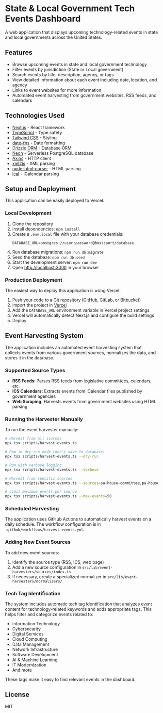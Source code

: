 # State & Local Government Tech Events Dashboard

A web application that displays upcoming technology-related events in state and local governments across the United States.

## Features

- Browse upcoming events in state and local government technology
- Filter events by jurisdiction (State or Local government)
- Search events by title, description, agency, or tags
- View detailed information about each event including date, location, and agency
- Links to event websites for more information
- Automated event harvesting from government websites, RSS feeds, and calendars

## Technologies Used

- [Next.js](https://nextjs.org/) - React framework
- [TypeScript](https://www.typescriptlang.org/) - Type safety
- [Tailwind CSS](https://tailwindcss.com/) - Styling
- [date-fns](https://date-fns.org/) - Date formatting
- [Drizzle ORM](https://orm.drizzle.team/) - Database ORM
- [Neon](https://neon.tech/) - Serverless PostgreSQL database
- [Axios](https://axios-http.com/) - HTTP client
- [xml2js](https://github.com/Leonidas-from-XIV/node-xml2js) - XML parsing
- [node-html-parser](https://github.com/taoqf/node-html-parser) - HTML parsing
- [ical](https://github.com/peterbraden/ical.js) - iCalendar parsing

## Setup and Deployment

This application can be easily deployed to Vercel.

### Local Development

1. Clone the repository
2. Install dependencies: `npm install`
3. Create a `.env.local` file with your database credentials:
   ```
   DATABASE_URL=postgres://user:password@host:port/database
   ```
4. Run database migrations: `npm run db:migrate`
5. Seed the database: `npm run db:seed`
6. Start the development server: `npm run dev`
7. Open [http://localhost:3000](http://localhost:3000) in your browser

### Production Deployment

The easiest way to deploy this application is using Vercel:

1. Push your code to a Git repository (GitHub, GitLab, or Bitbucket)
2. Import the project in [Vercel](https://vercel.com/new)
3. Add the `DATABASE_URL` environment variable in Vercel project settings
4. Vercel will automatically detect Next.js and configure the build settings
5. Deploy

## Event Harvesting System

The application includes an automated event harvesting system that collects events from various government sources, normalizes the data, and stores it in the database.

### Supported Source Types

- **RSS Feeds**: Parses RSS feeds from legislative committees, calendars, etc.
- **ICS Calendars**: Extracts events from iCalendar files published by government agencies
- **Web Scraping**: Harvests events from government websites using HTML parsing

### Running the Harvester Manually

To run the event harvester manually:

```bash
# Harvest from all sources
npx tsx scripts/harvest-events.ts

# Run in dry-run mode (don't save to database)
npx tsx scripts/harvest-events.ts --dry-run

# Run with verbose logging
npx tsx scripts/harvest-events.ts --verbose

# Harvest from specific sources
npx tsx scripts/harvest-events.ts --sources=pa-house-committee,pa-house-calendar

# Limit maximum events per source
npx tsx scripts/harvest-events.ts --max-events=50
```

### Scheduled Harvesting

The application uses GitHub Actions to automatically harvest events on a daily schedule. The workflow configuration is in `.github/workflows/harvest-events.yml`.

### Adding New Event Sources

To add new event sources:

1. Identify the source type (RSS, ICS, web page)
2. Add a new source configuration in `src/lib/event-harvesters/sources/index.ts`
3. If necessary, create a specialized normalizer in `src/lib/event-harvesters/normalizers/`

### Tech Tag Identification

The system includes automatic tech tag identification that analyzes event content for technology-related keywords and adds appropriate tags. This helps filter and categorize events related to:

- Information Technology
- Cybersecurity
- Digital Services
- Cloud Computing
- Data Management
- Network Infrastructure
- Software Development
- AI & Machine Learning
- IT Modernization
- And more

These tags make it easy to find relevant events in the dashboard.

## License

MIT